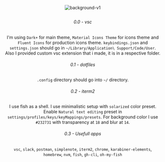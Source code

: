 <div align="center">

  ![background-v1](https://media.giphy.com/media/ZvbRs0fQ9FI38gAOzT/giphy.gif)
  
  ##
  
  ###### 0.0 - vsc
  
   I'm using `Dark+` for main theme, `Material Icons Theme` for icons theme and `Fluent Icons` for production icons theme. `keybindings.json` and `settings.json` should go in `~/Library/Application\ Support/Code/User`. Also I provided custom vsc extension that i made, it is in a respective folder.
  
  ###### 0.1 - dotfiles 
  
   
  `.config` directory should go into `~/` directory.
  
  
   ###### 0.2 - iterm2
  
  I use fish as a shell. I use minimalistic setup with `solarized` color preset. Enable `Natural text editing` preset in `settings/profiles/keys/keyMappings/presets`. For background color I use `#232731` with transparency at `18` and blur at `14`.
  
  ###### 0.3 - Usefull apps

  `vsc`, `slack`, `postman`, `simplenote`, `iterm2`, `chrome`, `karabiner-elements`, `homebrew`, `nvm`, `fish`, `gh-cli`, `oh-my-fish`

</div>
